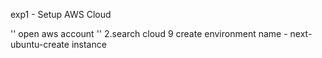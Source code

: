 exp1 - Setup AWS Cloud

''
open aws account
''
2.search cloud 9
create environment
name - next- ubuntu-create instance
